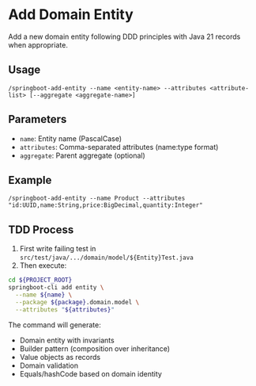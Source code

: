 # Add Domain Entity

Add a new domain entity following DDD principles with Java 21 records when appropriate.

## Usage
```
/springboot-add-entity --name <entity-name> --attributes <attribute-list> [--aggregate <aggregate-name>]
```

## Parameters
- `name`: Entity name (PascalCase)
- `attributes`: Comma-separated attributes (name:type format)
- `aggregate`: Parent aggregate (optional)

## Example
```
/springboot-add-entity --name Product --attributes "id:UUID,name:String,price:BigDecimal,quantity:Integer"
```

## TDD Process
1. First write failing test in `src/test/java/.../domain/model/${Entity}Test.java`
2. Then execute:

```bash
cd ${PROJECT_ROOT}
springboot-cli add entity \
  --name ${name} \
  --package ${package}.domain.model \
  --attributes "${attributes}"
```

The command will generate:
- Domain entity with invariants
- Builder pattern (composition over inheritance)
- Value objects as records
- Domain validation
- Equals/hashCode based on domain identity